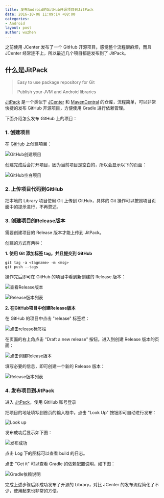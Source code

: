 ```yaml
---
title: 发布Android的GitHub开源项目到JitPack
date: 2016-10-08 11:09:14 +08:00
categories:
- Android
layout: post
author: wuzhen
---
```


之前使用 JCenter 发布了一个 GitHub 开源项目，感觉整个流程很麻烦，而且 JCenter 经常连不上，所以最近几个项目都是发布到了 JitPack。

## 什么是JitPack

> Easy to use package repository for Git
>
> Publish your JVM and Android libraries

[JitPack](https://jitpack.io) 是一个类似于 [JCenter](https://bintray.com/bintray/jcenter)  和 [MavenCentral](http://mvnrepository.com/) 的仓库，流程简单，可以非常快捷的发布 GitHub 开源项目，方便使用 Gradle 进行依赖管理。

下面介绍怎么发布 GitHub 上的项目：

### 1. 创建项目

在 [GitHub](https://github.com) 上创建项目：

![GitHub创建项目](/assets/posts/2016-10-08-create_repository.png)

创建完成后会打开项目，因为当前项目是空白的，所以会显示以下的页面：

![GitHub空白项目](/assets/posts/2016-10-08-blank_repository.png)

### 2. 上传项目代码到GitHub

把本地的 Library 项目使用 Git 上传到 GitHub，具体的 Git 操作可以按照项目页面中的提示进行，不再赘述。

### 3. 创建项目的Release版本

需要创建项目的 Release 版本才能上传到 JitPack。

创建的方式有两种：

**1\. 使用 Git 添加标签 tag，并且提交到 GitHub**

```
git tag -a <tagname> -m <msg>
git push --tags
```

操作完后即可在 GitHub 的项目中看到新创建的 Release 版本：

![查看Release版本](/assets/posts/2016-10-08-view_release.png)

![Release版本列表](/assets/posts/2016-10-08-release_version.png)

**2\. 在GitHub项目中创建Release版本**

在 GitHub 的项目中点击 "release" 标签栏：

![点击release标签栏](/assets/posts/2016-10-08-view_release.png)

在页面的右上角点击 "Draft a new release" 按钮，进入到创建 Release 版本的页面：

![点击创建Release版本](/assets/posts/2016-10-08-draft_release.png)

填写必要的信息，即可创建一个新的 Release 版本：

![Release版本列表](/assets/posts/2016-10-08-release_version.png)

### 4. 发布项目到JitPack

进入 [JitPack](https://jitpack.io)，使用 GitHub 账号登录

把项目的地址填写到首页的输入框中，点击 "Look Up" 按钮即可自动进行发布：

![Look up](/assets/posts/2016-10-08-jitpack_lookup.png)

发布成功后显示如下图：

![发布成功](/assets/posts/2016-10-08-lookup_succeed.png)

点击 Log 下的图标可以查看 build 的日志。

点击 "Get it" 可以查看 Gradle 的依赖配置说明，如下图：

![Gradle依赖说明](/assets/posts/2016-10-08-jitpack_dependencies.png)

完成上述步骤后即成功发布了开源的 Library，对比 JCenter 的发布流程简化了不少，使用起来也非常的方便。
